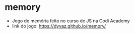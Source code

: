 # memory
- Jogo de memória feito no curso de JS na Codi Academy
- link do jogo: https://dyvaz.github.io/memory/
